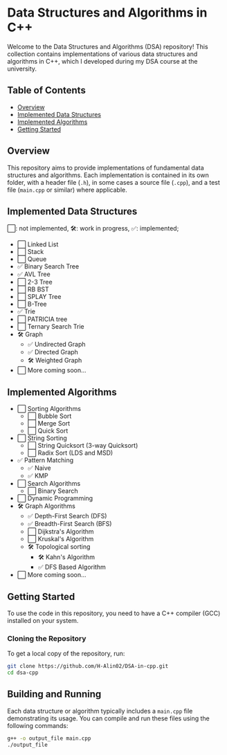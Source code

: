 # Data Structures and Algorithms in C++

Welcome to the Data Structures and Algorithms (DSA) repository! 
This collection contains implementations of various data structures and algorithms in C++, 
which I developed during my DSA course at the university.

## Table of Contents

- [Overview](#overview)
- [Implemented Data Structures](#implemented-data-structures)
- [Implemented Algorithms](#implemented-algorithms)
- [Getting Started](#getting-started)

## Overview

This repository aims to provide implementations of fundamental data structures and algorithms. 
Each implementation is contained in its own folder, with a header file (`.h`), in some cases a source file (`.cpp`), 
and a test file (`main.cpp` or similar) where applicable.

## Implemented Data Structures
⬜: not implemented, 🛠️: work in progress, ✅: implemented;

- ⬜ Linked List
- ⬜ Stack
- ⬜ Queue
- ✅ Binary Search Tree
- ✅ AVL Tree
- ⬜ 2-3 Tree
- ⬜ RB BST
- ⬜ SPLAY Tree
- ⬜ B-Tree
- ✅ Trie
- ⬜ PATRICIA tree
- ⬜ Ternary Search Trie
- 🛠️ Graph
  - ✅ Undirected Graph
  - ✅ Directed Graph
  - 🛠️ Weighted Graph
- ⬜ More coming soon...

## Implemented Algorithms

- ⬜ Sorting Algorithms
  - ⬜ Bubble Sort
  - ⬜ Merge Sort
  - ⬜ Quick Sort
- ⬜ String Sorting
  - ⬜ String Quicksort (3-way Quicksort)
  - ⬜ Radix Sort (LDS and MSD)
- ✅ Pattern Matching
  - ✅ Naive
  - ✅ KMP
- ⬜ Search Algorithms
  - ⬜ Binary Search
- ⬜ Dynamic Programming
- 🛠️ Graph Algorithms
  - ✅ Depth-First Search (DFS)
  - ✅ Breadth-First Search (BFS)
  - ⬜ Dijkstra's Algorithm
  - ⬜ Kruskal's Algorithm
  - 🛠️ Topological sorting
    - 🛠️ Kahn's Algorithm
    - ✅ DFS Based Algorithm
- ⬜ More coming soon...

## Getting Started

To use the code in this repository, you need to have a C++ compiler (GCC) installed on your system. 

### Cloning the Repository

To get a local copy of the repository, run:

```bash
git clone https://github.com/H-Alin02/DSA-in-cpp.git
cd dsa-cpp
```
## Building and Running

Each data structure or algorithm typically includes a `main.cpp` file demonstrating its usage. You can compile and run these files using the following commands:

```bash
g++ -o output_file main.cpp
./output_file
```
